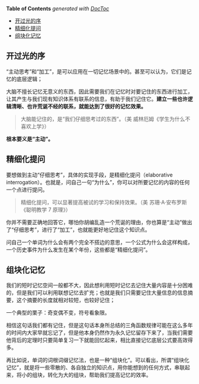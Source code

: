 <!-- START doctoc generated TOC please keep comment here to allow auto update -->
<!-- DON'T EDIT THIS SECTION, INSTEAD RE-RUN doctoc TO UPDATE -->
**Table of Contents**  *generated with [DocToc](https://github.com/thlorenz/doctoc)*

- [开过光的序](#%E5%BC%80%E8%BF%87%E5%85%89%E7%9A%84%E5%BA%8F)
- [精细化提问](#%E7%B2%BE%E7%BB%86%E5%8C%96%E6%8F%90%E9%97%AE)
- [组块化记忆](#%E7%BB%84%E5%9D%97%E5%8C%96%E8%AE%B0%E5%BF%86)

<!-- END doctoc generated TOC please keep comment here to allow auto update -->

## 开过光的序

“主动思考”和“加工”，是可以应用在一切记忆场景中的。甚至可以认为，它们是记忆的底层逻辑；

大脑不擅长记忆无意义的东西，因此需要我们在记忆时对要记住的东西进行加工，让其产生与我们现有知识体系有联系的信息，有助于我们记住它。**建立一些也许逻辑清晰、也许荒诞不经的联系，就能达到了很好的记忆效果。**

> 大脑能记住的，是“我们仔细思考过的东西”。（美 威林厄姆《学生为什么不喜欢上学》）

**根本要义是“主动”。**

## 精细化提问

要想做到主动“仔细思考”，具体的实现手段，是精细化提问（elaborative interrogation）。也就是，问自己一句“为什么”，你可以对所要记忆的内容的任何一个点进行提问。

> 精细化提问，可以显著提高被试的学习和保持效果。（美 苏珊·A·安布罗斯《聪明教学 7 原理》）

你并不需要正确地回答它，哪怕你胡编乱造一个荒诞的理由，你也算是“主动”做出了“仔细思考”，进行了“加工”，也就能更好地记住这个知识点。

问自己一个单词为什么会有两个完全不搭边的意思，一个公式为什么会这样构成，一个历史事件为什么发生在某个年份，这些都是“精细化提问”。

## 组块化记忆

我们的短时记忆空间一般都不大，因此想利用短时记忆去记住大量内容是十分困难的，但是我们可以利用联想记忆去扩充；也就是我们只需要记住大量信息的信息摘要，这个摘要的长度就相对较短，也较好记住；

一个典型的栗子：奇变偶不变，符号看象限。

相信这句话我们都有记住，但是这句话本身所总结的三角函数规律可能在这么多年的时间内大家早就忘记了，但是他本身仍然作为永久记忆留存下来了，当我们需要他背后的定理时只要简单复习一下就能回忆起来，相比直接记忆底层公式要高效得多。

再比如说，单词的词根词缀记忆法，也是一种“组块化”。可以看出，所谓“组块化记忆”，就是将一些零散的、各自独立的知识点，用你能想到的任何方式，串联起来，将小的组块，转化为大的组块，帮助我们提高记忆的效率。
